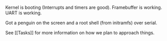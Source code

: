Kernel is booting (Interrupts and timers are good).
Framebuffer is working.
UART is working.

Got a penguin on the screen and a root shell (from initramfs) over serial.

See [[Tasks]] for more information on how we plan to approach things.